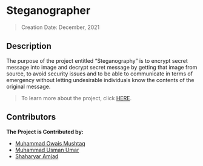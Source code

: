 # Steganographer
> Creation Date: December, 2021
## Description
The purpose of the project entitled “Steganography” is to encrypt secret message into image and 
decrypt secret message by getting that image from source, to avoid security issues and to be able 
to communicate in terms of emergency without letting undesirable individuals know the contents 
of the original message.

> To learn more about the project, click [HERE](https://github.com/muhammadowaismushtaq/Steganography/blob/f7d683b83ac6eebe91c1450d5c5a7b5032d97d8f/IS-Final%20Report.pdf).

## Contributors
<b> The Project is Contributed by: </b>
* [Muhammad Owais Mushtaq](https://www.linkedin.com/in/muhammadowaismushtaq)
* [Muhammad Usman Umar](https://www.linkedin.com/in/muhammad-usman-umar-3b5216216/)
* [Shaharyar Amjad](https://www.linkedin.com/in/shaharyar-amjad-927100180/)
